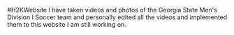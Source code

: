 #H2KWebsite
I have taken videos and photos of the Georgia State Men's Division I Soccer team
and personally edited all the videos and implemented them to this website I am still working on.
